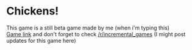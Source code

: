 Chickens!
========

This game is a still beta game made by me (when i'm typing this)<br>
<a href="https://dl.dropboxusercontent.com/u/120818218/chickens/index.html">Game link</a> and don't forget to check <a href="http://reddit.com/r/incremental_games">/r/incremental_games</a> (I might post updates for this game here)
